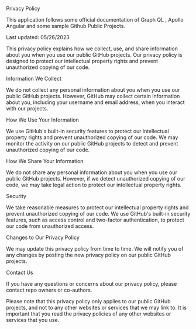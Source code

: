 Privacy Policy

This application follows some official documentation of Graph QL , Apollo Angular and some sample Github Public Projects.

Last updated: 05/26/2023

This privacy policy explains how we collect, use, and share information about you when you use our public GitHub projects. Our privacy policy is designed to protect our intellectual property rights and prevent unauthorized copying of our code.

Information We Collect

We do not collect any personal information about you when you use our public GitHub projects. However, GitHub may collect certain information about you, including your username and email address, when you interact with our projects.

How We Use Your Information

We use GitHub's built-in security features to protect our intellectual property rights and prevent unauthorized copying of our code. We may monitor the activity on our public GitHub projects to detect and prevent unauthorized copying of our code.

How We Share Your Information

We do not share any personal information about you when you use our public GitHub projects. However, if we detect unauthorized copying of our code, we may take legal action to protect our intellectual property rights.

Security

We take reasonable measures to protect our intellectual property rights and prevent unauthorized copying of our code. We use GitHub's built-in security features, such as access control and two-factor authentication, to protect our code from unauthorized access.

Changes to Our Privacy Policy

We may update this privacy policy from time to time. We will notify you of any changes by posting the new privacy policy on our public GitHub projects.

Contact Us

If you have any questions or concerns about our privacy policy, please contact repo owners or co-authors.

Please note that this privacy policy only applies to our public GitHub projects, and not to any other websites or services that we may link to. It is important that you read the privacy policies of any other websites or services that you use.
